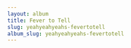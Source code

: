 ```yaml
---
layout: album
title: Fever to Tell
slug: yeahyeahyeahs-fevertotell
album_slug: yeahyeahyeahs-fevertotell
---
```


